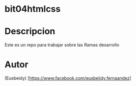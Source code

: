 # bit04htmlcss
# Descripcion
Este es un repo para trabajar sobre las Ramas desarrollo
# Autor
(Eusbeidy) [https://www.facebook.com/eusbeiidy.fernaandez]

